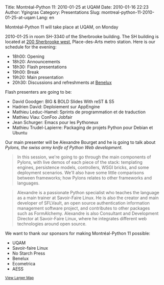 Title: Montréal-Python 11: 2010-01-25 at UQAM
Date: 2010-01-16 22:23
Author: Ygingras
Category: Presentations
Slug: montreal-python-11-2010-01-25-at-uqam
Lang: en

<!--:en-->Montréal-Python 11 will take place at UQAM, on Monday
2010-01-25 in room SH-3340 of the Sherbrooke building. The SH building
is located at [200 Sherbrooke west][], Place-des-Arts metro station.
Here is our schedule for the evening:

-   18h00: Opening
-   18h20: Announcements
-   18h30: Flash presentations
-   19h00: Break
-   19h20: Main presentation
-   20h30: Discussions and refreshments at [Benelux][]

Flash presenters are going to be:

-   David Goodger: BIG & BOLD Slides With reST & S5
-   Hadrien David: Deploiement sur AppEngine
-   Mathieu Leduc-Hamel: Sprints de programmation et de traduction
-   Mathieu Viau: ConFoo Jobfair
-   Jean Schurger: Emacs pour les Pythoneux
-   Mathieu Trudel-Lapierre: Packaging de projets Python pour Debian et
    Ubuntu

Our main presenter will be Alexandre Bourget and he is going to talk
about *Pylons, the swiss army knife of Python Web development*.

> In this session, we're going to go through the main components of
> Pylons, with live demos of each piece of the stack: templating
> engines, persistence models, controllers, WSGI bricks, and some
> deployment scenarios. We'll also have some little comparisons between
> frameworks; how Pylons relates to other frameworks and languages.

> Alexandre is a passionate Python specialist who teaches the language
> as a main trainer at Savoir-Faire Linux. He is also the creator and
> main developer of SFLVault, an open source authentication information
> management software project, and contributes to other packages such as
> FormAlchemy. Alexandre is also Consultant and Development Director at
> Savoir-Faire Linux, where he integrates different web technologies
> around open source.

We want to thank our sponsors for making Montréal-Python 11 possible:

-   UQAM
-   Savoir-faire Linux
-   No Starch Press
-   Benelux
-   Ecometrica
-   AESS

<small>[View Larger Map][]</small>

  [200 Sherbrooke west]: http://www.uqam.ca/campus/pavillons/sh.htm
  [Benelux]: http://www.brasseriebenelux.com/
  [View Larger Map]: http://maps.google.ca/maps?hl=en&q=201,+president-kennedy,+montr%C3%A9al,+qc+(UQAM,+local%2Froom+*TBA*)&ie=UTF8&hq=&hnear=201+Avenue+Du+President-Kennedy,+Montr%C3%A9al,+Communaut%C3%A9-Urbaine-de-Montr%C3%A9al,+Qu%C3%A9bec&z=16&ll=45.509323,-73.567916&source=embed
